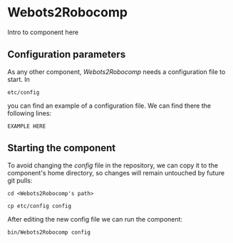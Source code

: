 # Webots2Robocomp
Intro to component here


## Configuration parameters
As any other component, *Webots2Robocomp* needs a configuration file to start. In
```
etc/config
```
you can find an example of a configuration file. We can find there the following lines:
```
EXAMPLE HERE
```

## Starting the component
To avoid changing the *config* file in the repository, we can copy it to the component's home directory, so changes will remain untouched by future git pulls:

```
cd <Webots2Robocomp's path> 
```
```
cp etc/config config
```

After editing the new config file we can run the component:

```
bin/Webots2Robocomp config
```
